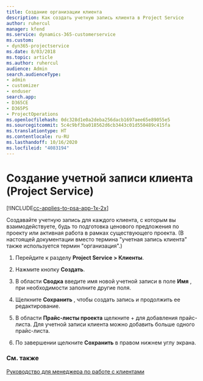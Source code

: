 ```yaml
---
title: Создание организации клиента
description: Как создать учетную запись клиента в Project Service
author: ruhercul
manager: kfend
ms.service: dynamics-365-customerservice
ms.custom:
- dyn365-projectservice
ms.date: 8/03/2018
ms.topic: article
ms.author: ruhercul
audience: Admin
search.audienceType:
- admin
- customizer
- enduser
search.app:
- D365CE
- D365PS
- ProjectOperations
ms.openlocfilehash: 0dc328d1e0a2deba256dacb1697aee65e89055e5
ms.sourcegitcommit: 5c4c9bf3ba018562d6cb3443c01d550489c415fa
ms.translationtype: HT
ms.contentlocale: ru-RU
ms.lasthandoff: 10/16/2020
ms.locfileid: "4083194"
---
```

# <a name="create-a-customer-account-project-service"></a>Создание учетной записи клиента (Project Service)

[!INCLUDE[cc-applies-to-psa-app-1x-2x](../includes/cc-applies-to-psa-app-1x-2x.md)]

Создавайте учетную запись для каждого клиента, с которым вы взаимодействуете, будь то подготовка ценового предложения по проекту или активная работа в рамках существующего проекта. (В настоящей документации вместо термина "учетная запись клиента" также используется термин "организация".)  
  
1.  Перейдите к разделу **Project Service > Клиенты**.  
  
2.  Нажмите кнопку **Создать**.  
  
3.  В области **Сводка** введите имя новой учетной записи в поле **Имя** , при необходимости заполните другие поля.  
  
4.  Щелкните **Сохранить** , чтобы создать запись и продолжить ее редактирование.  
  
5.  В области **Прайс-листы проекта** щелкните + для добавления прайс-листа. Для учетной записи клиента можно добавить больше одного прайс-листа.  
  
6.  По завершении щелкните **Сохранить** в правом нижнем углу экрана.  
  
### <a name="see-also"></a>См. также  
 [Руководство для менеджера по работе с клиентами](../psa/account-manager-guide.md)
